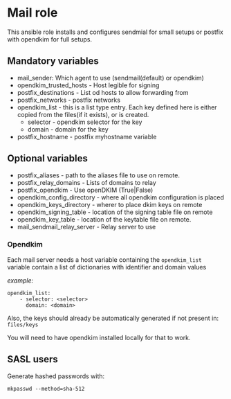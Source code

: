 # Mail role
This ansible role installs and configures sendmial for small setups or postfix with opendkim for full setups.

## Mandatory variables

* mail_sender: Which agent to use (sendmail(default) or opendkim)
* opendkim_trusted_hosts -  Host legible for signing
* postfix_destinations - List od hosts to allow forwarding from
* postfix_networks - postfix networks
* opendkim_list - this is a list type entry. Each key defined here is either
copied from the files(if it exists), or is created.
    * selector - opendkim selector for the key
    * domain - domain for the key
* postfix_hostname - postfix myhostname variable

## Optional variables

* postfix_aliases - path to the aliases file to use on remote.
* postfix_relay_domains - Lists of domains to relay
* postfix_opendkim - Use openDKIM (True|False)
* opendkim_config_directory -  where all opendkim configuration is placed
* opendkim_keys_directory - wherer to place dkim keys on remote
* opendkim_signing_table - location of the signing table file on remote
* opendkim_key_table - location of the keytable file on remote.
* mail_sendmail_relay_server - Relay server to use

### Opendkim
Each mail server needs a host variable containing the `opendkim_list`
variable contain a list of dictionaries with identifier and domain values

*example:*
```
opendkim_list:
    - selector: <selector>
      domain: <domain>
```
Also, the keys should already be automatically generated if not present in:
`files/keys`

You will need to have opendkim installed locally for that to work.

## SASL users
Generate hashed passwords with:
```
mkpasswd --method=sha-512
```
